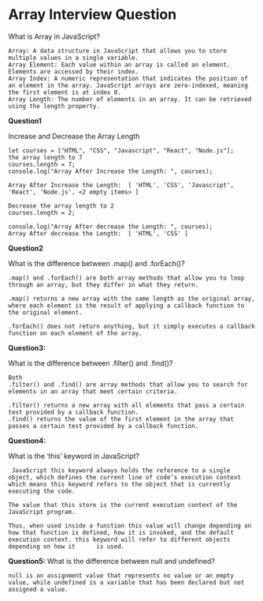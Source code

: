 # Array Interview Question

What is Array in JavaScript?


    Array: A data structure in JavaScript that allows you to store multiple values in a single variable.
    Array Element: Each value within an array is called an element. Elements are accessed by their index.
    Array Index: A numeric representation that indicates the position of an element in the array. JavaScript arrays are zero-indexed, meaning the first element is at index 0.
    Array Length: The number of elements in an array. It can be retrieved using the length property.

**Question1**

Increase and Decrease the Array Length

    let courses = ["HTML", "CSS", "Javascript", "React", "Node.js"]; 
    the array length to 7 
    courses.length = 7; 
    console.log("Array After Increase the Length: ", courses); 

    Array After Increase the Length:  [ 'HTML', 'CSS', 'Javascript', 'React', 'Node.js', <2 empty items> ]

    Decrease the array length to 2 
    courses.length = 2; 

    console.log("Array After decrease the Length: ", courses); 
    Array After decrease the Length:  [ 'HTML', 'CSS' ]

**Question2**

What is the difference between .map() and .forEach()?



    .map() and .forEach() are both array methods that allow you to loop through an array, but they differ in what they return.

    .map() returns a new array with the same length as the original array,
    where each element is the result of applying a callback function to the original element.
    
    .forEach() does not return anything, but it simply executes a callback function on each element of the array.

   **Question3:**
   
 What is the difference between .filter() and .find()?
        
    Both 
    .filter() and .find() are array methods that allow you to search for elements in an array that meet certain criteria.

    .filter() returns a new array with all elements that pass a certain test provided by a callback function.
    .find() returns the value of the first element in the array that passes a certain test provided by a callback function.
**Question4:**
            
What is the ‘this’ keyword in JavaScript?

     JavaScript this keyword always holds the reference to a single object, which defines the current line of code’s execution context which means this keyword refers to the object that is currently executing the code.

    The value that this store is the current execution context of the JavaScript program.

    Thus, when used inside a function this value will change depending on how that function is defined, how it is invoked, and the default execution context. this keyword will refer to different objects depending on how it      is used. 
**Question5:**
What is the difference between null and undefined?
        
    null is an assignment value that represents no value or an empty value, while undefined is a variable that has been declared but not assigned a value.

